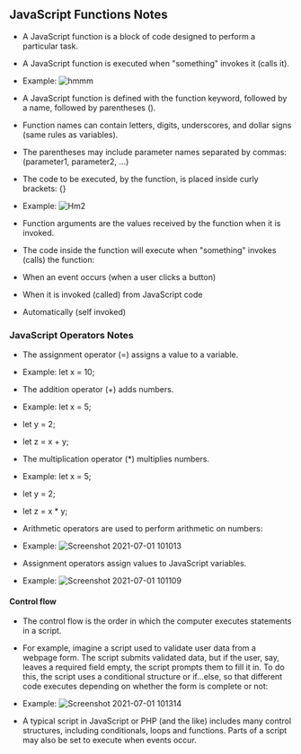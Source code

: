 ## JavaScript Functions Notes

- A JavaScript function is a block of code designed to perform a particular task.

- A JavaScript function is executed when "something" invokes it (calls it).

- Example: ![hmmm](https://user-images.githubusercontent.com/86576588/124146041-f951e780-da52-11eb-8904-f3ea2a4c4f20.png)

- A JavaScript function is defined with the function keyword, followed by a name, followed by parentheses ().

- Function names can contain letters, digits, underscores, and dollar signs (same rules as variables).

- The parentheses may include parameter names separated by commas:
(parameter1, parameter2, ...)

- The code to be executed, by the function, is placed inside curly brackets: {}

- Example: ![Hm2](https://user-images.githubusercontent.com/86576588/124146262-374f0b80-da53-11eb-9ac3-2ee48a782d5b.png)

- Function arguments are the values received by the function when it is invoked.

- The code inside the function will execute when "something" invokes (calls) the function:

- When an event occurs (when a user clicks a button)
 
- When it is invoked (called) from JavaScript code

- Automatically (self invoked)

### JavaScript Operators Notes

- The assignment operator (=) assigns a value to a variable.

- Example: let x = 10;

- The addition operator (+) adds numbers.

- Example: let x = 5;

- let y = 2;

- let z = x + y;

- The multiplication operator (*) multiplies numbers.

- Example: let x = 5;

- let y = 2;

- let z = x * y;

- Arithmetic operators are used to perform arithmetic on numbers:

- Example: ![Screenshot 2021-07-01 101013](https://user-images.githubusercontent.com/86576588/124147706-8cd7e800-da54-11eb-8a9c-274fd1749fd9.png)

- Assignment operators assign values to JavaScript variables.

- Example: ![Screenshot 2021-07-01 101109](https://user-images.githubusercontent.com/86576588/124147831-abd67a00-da54-11eb-8c08-2188e87cac0c.png)

#### Control flow

- The control flow is the order in which the computer executes statements in a script.

- For example, imagine a script used to validate user data from a webpage form. The script submits validated data, but if the user, say, leaves a required field empty, the script prompts them to fill it in. To do this, the script uses a conditional structure or if...else, so that different code executes depending on whether the form is complete or not:

- Example: ![Screenshot 2021-07-01 101314](https://user-images.githubusercontent.com/86576588/124148118-f7892380-da54-11eb-91ef-6e52ddd7ec61.png)

- A typical script in JavaScript or PHP (and the like) includes many control structures, including conditionals, loops and functions. Parts of a script may also be set to execute when events occur.
